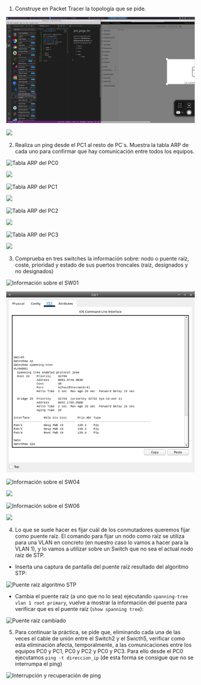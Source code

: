 1. Construye en Packet Tracer la topología que se pide.

![Topología de red](img/001.png)

![](/img/1.png)

2. Realiza un ping desde el PC1 al resto de PC´s. Muestra la tabla ARP de cada uno para confirmar que hay comunicación entre todos los equipos.

![Tabla ARP del PC0](img/002.png)

![](/img/pc0.png)

![Tabla ARP del PC1](img/003.png)

![](/img/pc1.png)

![Tabla ARP del PC2](img/004.png)

![](/img/pc2.png)

![Tabla ARP del PC3](img/005.png)

![](/img/pc3.png)

3. Comprueba en tres switches la información sobre: nodo o puente raíz, coste, prioridad y estado de sus puertos troncales (raíz, designados y no designados)

![Información sobre el SW01](img/007.png)

![](/img/SW1.png)

![Información sobre el SW04](img/008.png)

![](/img/SW4.png)

![Información sobre el SW06](img/009.png)

![](/img/SW6.png)

4. Lo que se suele hacer es fijar cuál de los conmutadores queremos fijar como puente raíz. El comando para fijar un nodo como raíz se utiliza para una VLAN en concreto (en nuestro caso lo vamos a hacer para la VLAN 1), y lo vamos a utilizar sobre un Switch  que no sea el actual nodo raíz de STP.

+ Inserta una captura de pantalla del puente raíz resultado del algoritmo STP:

![Puente raíz algoritmo STP](img/010.png)

+ Cambia el puente raíz (a uno que no lo sea) ejecutando `spanning-tree vlan 1 root primary`, vuelve a mostrar la información del puente para verificar que es el puente raíz (`show spanning tree`):

![Puente raíz cambiado](img/011.png)

5. Para continuar la práctica, se pide que, eliminando cada una de las veces el cable de unión entre el Switch2 y el Swicth5, verificar como esta eliminación afecta, temporalmente, a las comunicaciones entre los equipos PC0 y PC1, PC0 y PC2 y PC0 y PC3. Para ello desde el PC0 ejecutamos `ping -t direccion_ip` (de esta forma se consigue que no se interrumpa el ping)

![Interrupción y recuperación de ping](img/012.png)



